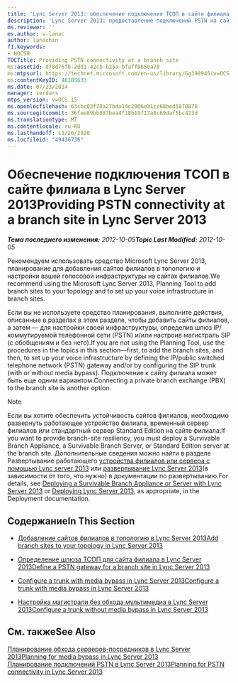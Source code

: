 ```yaml
---
title: 'Lync Server 2013: обеспечение подключения ТСОП в сайте филиала'
description: 'Lync Server 2013: предоставление подключений PSTN на сайте филиала.'
ms.reviewer: ''
ms.author: v-lanac
author: lanachin
f1.keywords:
- NOCSH
TOCTitle: Providing PSTN connectivity at a branch site
ms:assetid: d78d76fb-2dd1-42cb-b25a-bfaff9650a70
ms:mtpsurl: https://technet.microsoft.com/en-us/library/Gg398945(v=OCS.15)
ms:contentKeyID: 48185633
ms.date: 07/23/2014
manager: serdars
mtps_version: v=OCS.15
ms.openlocfilehash: 63cbc03f78a27bda14c2906e31cc68bed5870878
ms.sourcegitcommit: 36fee89bb887bea4f18b19f17a8c69daf5bc423d
ms.translationtype: MT
ms.contentlocale: ru-RU
ms.lasthandoff: 11/26/2020
ms.locfileid: "49436736"
---
```

# <a name="providing-pstn-connectivity-at-a-branch-site-in-lync-server-2013"></a><span data-ttu-id="74385-103">Обеспечение подключения ТСОП в сайте филиала в Lync Server 2013</span><span class="sxs-lookup"><span data-stu-id="74385-103">Providing PSTN connectivity at a branch site in Lync Server 2013</span></span>

<div data-xmlns="http://www.w3.org/1999/xhtml">

<div class="topic" data-xmlns="http://www.w3.org/1999/xhtml" data-msxsl="urn:schemas-microsoft-com:xslt" data-cs="https://msdn.microsoft.com/">

<div data-asp="https://msdn2.microsoft.com/asp">



</div>

<div id="mainSection">

<div id="mainBody"><span data-ttu-id="74385-104">

<span> </span></span><span class="sxs-lookup"><span data-stu-id="74385-104">

<span> </span></span></span>

<span data-ttu-id="74385-105">_**Тема последнего изменения:** 2012-10-05_</span><span class="sxs-lookup"><span data-stu-id="74385-105">_**Topic Last Modified:** 2012-10-05_</span></span>

<span data-ttu-id="74385-106">Рекомендуем использовать средство Microsoft Lync Server 2013, планирование для добавления сайтов филиалов в топологию и настройки вашей голосовой инфраструктуры на сайтах филиалов.</span><span class="sxs-lookup"><span data-stu-id="74385-106">We recommend using the Microsoft Lync Server 2013, Planning Tool to add branch sites to your topology and to set up your voice infrastructure in branch sites.</span></span>

<span data-ttu-id="74385-107">Если вы не используете средство планирования, выполните действия, описанные в разделах в этом разделе, чтобы добавить сайты филиалов, а затем — для настройки своей инфраструктуры, определив шлюз IP/коммутируемой телефонной сети (PSTN) и/или настроив магистраль SIP (с обобщениям и без него).</span><span class="sxs-lookup"><span data-stu-id="74385-107">If you are not using the Planning Tool, use the procedures in the topics in this section—first, to add the branch sites, and then, to set up your voice infrastructure by defining the IP/public switched telephone network (PSTN) gateway and/or by configuring the SIP trunk (with or without media bypass).</span></span> <span data-ttu-id="74385-108">Подключение к сайту филиала может быть еще одним вариантом.</span><span class="sxs-lookup"><span data-stu-id="74385-108">Connecting a private branch exchange (PBX) to the branch site is another option.</span></span>

<div>


> [!NOTE]  
> <span data-ttu-id="74385-109">Если вы хотите обеспечить устойчивость сайтов филиалов, необходимо развернуть работающее устройство филиала, временный сервер филиалов или стандартный сервер Standard Edition на сайте филиала.</span><span class="sxs-lookup"><span data-stu-id="74385-109">If you want to provide branch-site resiliency, you must deploy a Survivable Branch Appliance, a Survivable Branch Server, or Standard Edition server at the branch site.</span></span> <span data-ttu-id="74385-110">Дополнительные сведения можно найти в разделе Развертывание работающего <A href="lync-server-2013-deploying-a-survivable-branch-appliance-or-server.md">устройства филиалов или сервера с помощью Lync server 2013</A> или <A href="lync-server-2013-deploying-lync-server.md">развертывание Lync Server 2013</A>(в зависимости от того, что нужно) в документации по развертыванию.</span><span class="sxs-lookup"><span data-stu-id="74385-110">For details, see <A href="lync-server-2013-deploying-a-survivable-branch-appliance-or-server.md">Deploying a Survivable Branch Appliance or Server with Lync Server 2013</A> or <A href="lync-server-2013-deploying-lync-server.md">Deploying Lync Server 2013</A>, as appropriate, in the Deployment documentation.</span></span>



</div>

<div>

## <a name="in-this-section"></a><span data-ttu-id="74385-111">Содержание</span><span class="sxs-lookup"><span data-stu-id="74385-111">In This Section</span></span>

  - [<span data-ttu-id="74385-112">Добавление сайтов филиалов в топологию в Lync Server 2013</span><span class="sxs-lookup"><span data-stu-id="74385-112">Add branch sites to your topology in Lync Server 2013</span></span>](lync-server-2013-add-branch-sites-to-your-topology.md)

  - [<span data-ttu-id="74385-113">Определение шлюза ТСОП для сайта филиала в Lync Server 2013</span><span class="sxs-lookup"><span data-stu-id="74385-113">Define a PSTN gateway for a branch site in Lync Server 2013</span></span>](lync-server-2013-define-a-pstn-gateway-for-a-branch-site.md)

  - [<span data-ttu-id="74385-114">Configure a trunk with media bypass in Lync Server 2013</span><span class="sxs-lookup"><span data-stu-id="74385-114">Configure a trunk with media bypass in Lync Server 2013</span></span>](lync-server-2013-configure-a-trunk-with-media-bypass.md)

  - [<span data-ttu-id="74385-115">Настройка магистрали без обхода мультимедиа в Lync Server 2013</span><span class="sxs-lookup"><span data-stu-id="74385-115">Configure a trunk without media bypass in Lync Server 2013</span></span>](lync-server-2013-configure-a-trunk-without-media-bypass.md)

</div>

<div>

## <a name="see-also"></a><span data-ttu-id="74385-116">См. также</span><span class="sxs-lookup"><span data-stu-id="74385-116">See Also</span></span>


[<span data-ttu-id="74385-117">Планирование обхода серверов-посредников в Lync Server 2013</span><span class="sxs-lookup"><span data-stu-id="74385-117">Planning for media bypass in Lync Server 2013</span></span>](lync-server-2013-planning-for-media-bypass.md)  
[<span data-ttu-id="74385-118">Планирование подключений PSTN в Lync Server 2013</span><span class="sxs-lookup"><span data-stu-id="74385-118">Planning for PSTN connectivity in Lync Server 2013</span></span>](lync-server-2013-planning-for-pstn-connectivity.md)  
  

<span data-ttu-id="74385-119"></div>

</div>

<span> </span>

</div>

</div>

</span><span class="sxs-lookup"><span data-stu-id="74385-119"></div>

</div>

<span> </span>

</div>

</div>

</span></span></div>

